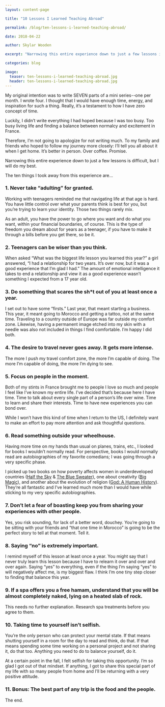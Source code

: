 ```yaml
---
layout: content-page

title: "10 Lessons I Learned Teaching Abroad"

permalink: /blog/ten-lessons-i-learned-teaching-abroad/

date: 2018-04-22

author: Skylar Wooden

excerpt: "Narrowing this entire experience down to just a few lessons is difficult, but I will do my best."

categories: blog

image:
  teaser: ten-lessons-i-learned-teaching-abroad.jpg
  header: ten-lessons-i-learned-teaching-abroad.jpg
---
```


My original intention was to write SEVEN parts of a mini series--one per month. I wrote four. I thought that I would have enough time, energy, and inspiration for such a thing. Really, it’s a testament to how I have zero concept of time. 

Luckily, I didn’t write everything I had hoped because I was too busy. Too busy living life and finding a balance between normalcy and excitement in France. 

Therefore, I’m not going to apologize for not writing much. To my family and friends who hoped to follow my journey more closely: I’ll tell you all about it when I get home. It’s better in person. Over coffee. Promise. 

Narrowing this entire experience down to just a few lessons is difficult, but I will do my best. 

The ten things I took away from this experience are…

### 1. Never take “adulting” for granted. 

Working with teenagers reminded me that navigating life at that age is hard. You have little control over what your parents think is best for you, but you’re trying to learn your identity. Those two things rarely mix. 

As an adult, you have the power to go where you want and do what you want, within your financial boundaries, of course. This is the type of freedom you dream about for years as a teenager, if you have to make it through a bills before you get there, so be it. 

### 2. Teenagers can be wiser than you think.

When asked “What was the biggest life lesson you learned this year?” a girl answered, “I had a relationship for two years. It’s over now, but it was a good experience that I’m glad I had.” The amount of emotional intelligence it takes to end a relationship and view it as a good experience wasn’t something I expected from a 17 year old. 

### 3. Do something that scares the sh*t out of you at least once a year.

I set out to have some “firsts.” Last year, that meant starting a business. This year, it meant going to Morocco and getting a tattoo, not at the same time. Traveling to a country outside of Europe was far outside my comfort zone. Likewise, having a permanent image etched into my skin with a needle was also not included in things I find comfortable. I’m happy I did both. 

### 4. The desire to travel never goes away. It gets more intense.

The more I push my travel comfort zone, the more I’m capable of doing. The more I’m capable of doing, the more I’m dying to see.

### 5. Focus on people in the moment.

Both of my stints in France brought me to people I love so much and people I feel like I’ve known my entire life. I’ve decided that’s because here I have time. Time to talk about every single part of a person’s life over wine. Time to learn and share their interests. Time to have new experiences you can bond over. 

While I won’t have this kind of time when I return to the US, I definitely want to make an effort to pay more attention and ask thoughtful questions. 

### 6. Read something outside your wheelhouse.

Having more time on my hands than usual on planes, trains, etc., I looked for books I wouldn’t normally read. For perspective, books I would normally read are autobiographies of my favorite comedians; I was going through a very specific phase. 

I picked up two books on how poverty affects women in underdeveloped countries ([Half the Sky](https://amzn.to/2Hj7T1V) & [The Blue Sweater](https://amzn.to/2Hm8z6L)), one about creativity ([Big Magic](https://amzn.to/2HFVvs8)), and another about the evolution of religion ([God: A Human History](https://amzn.to/2Hit4Bf)). They’re all fantastic and I’ve learned much more than I would have while sticking to my very specific autobiographies. 

### 7. Don’t let a fear of boasting keep you from sharing your experiences with other people.

Yes, you risk sounding, for lack of a better word, douchey. You’re going to be sitting with your friends and “that one time in Morocco” is going to be the perfect story to tell at that moment. Tell it. 

### 8. Saying “no” is extremely important.

I remind myself of this lesson at least once a year. You might say that I never truly learn this lesson because I have to relearn it over and over and over again. Saying “yes” to everything, even if the thing I’m saying “yes” to will negatively affect me, is my biggest flaw. I think I’m one tiny step closer to finding that balance this year. 

### 9. If a spa offers you a free hamam, understand that you will be almost completely naked, lying on a heated slab of rock.

This needs no further explanation. Research spa treatments before you agree to them. 

### 10. Taking time to yourself isn’t selfish.

You’re the only person who can protect your mental state. If that means shutting yourself in a room for the day to read and think, do that. If that means spending some time working on a personal project and not sharing it, do that too. Anything you need to do to balance yourself, do it.

At a certain point in the fall, I felt selfish for taking this opportunity. I’m so glad I got out of that mindset. If anything, I got to share this special part of my life with so many people from home and I’ll be returning with a very positive attitude.

### 11. Bonus: The best part of any trip is the food and the people.

The end.